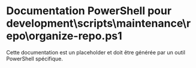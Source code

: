 # Documentation PowerShell pour development\scripts\maintenance\repo\organize-repo.ps1

Cette documentation est un placeholder et doit être générée par un outil PowerShell spécifique.
